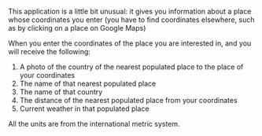 This application is a little bit unusual: it gives you information about a place whose coordinates you enter (you have to find coordinates elsewhere, such as by clicking on a place on Google Maps)

When you enter the coordinates of the place you are interested in, and you will receive the following:

1. A photo of the country of the nearest populated place to the place of your coordinates
2. The name of that nearest populated place
3. The name of that country
4. The distance of the nearest populated place from your coordinates
5. Current weather in that populated place

All the units are from the international metric system.